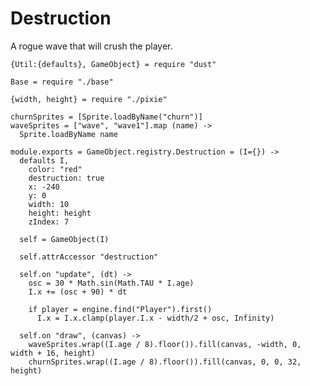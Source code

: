 Destruction
===========

A rogue wave that will crush the player.

    {Util:{defaults}, GameObject} = require "dust"

    Base = require "./base"

    {width, height} = require "./pixie"

    churnSprites = [Sprite.loadByName("churn")]
    waveSprites = ["wave", "wave1"].map (name) ->
      Sprite.loadByName name

    module.exports = GameObject.registry.Destruction = (I={}) ->
      defaults I,
        color: "red"
        destruction: true
        x: -240
        y: 0
        width: 10
        height: height
        zIndex: 7

      self = GameObject(I)

      self.attrAccessor "destruction"

      self.on "update", (dt) ->
        osc = 30 * Math.sin(Math.TAU * I.age)
        I.x += (osc + 90) * dt

        if player = engine.find("Player").first()
          I.x = I.x.clamp(player.I.x - width/2 + osc, Infinity)

      self.on "draw", (canvas) ->
        waveSprites.wrap((I.age / 8).floor()).fill(canvas, -width, 0, width + 16, height)
        churnSprites.wrap((I.age / 8).floor()).fill(canvas, 0, 0, 32, height)

